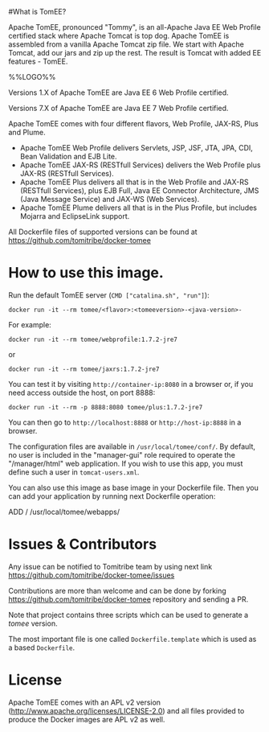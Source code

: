 #What is TomEE?

Apache TomEE, pronounced "Tommy", is an all-Apache Java EE Web Profile certified stack where Apache Tomcat is top dog.
Apache TomEE is assembled from a vanilla Apache Tomcat zip file.
We start with Apache Tomcat, add our jars and zip up the rest. The result is Tomcat with added EE features - TomEE.

%%LOGO%%

Versions 1.X of Apache TomEE are Java EE 6 Web Profile certified.

Versions 7.X of Apache TomEE are Java EE 7 Web Profile certified.

Apache TomEE comes with four different flavors, Web Profile, JAX-RS, Plus and Plume.

* Apache TomEE Web Profile delivers Servlets, JSP, JSF, JTA, JPA, CDI, Bean Validation and EJB Lite.
* Apache TomEE JAX-RS (RESTfull Services) delivers the Web Profile plus JAX-RS (RESTfull Services).
* Apache TomEE Plus delivers all that is in the Web Profile and JAX-RS (RESTfull Services), plus EJB Full, Java EE Connector Architecture, JMS (Java Message Service) and JAX-WS (Web Services).
* Apache TomEE Plume delivers all that is in the Plus Profile, but includes Mojarra and EclipseLink support.

All Dockerfile files of supported versions can be found at https://github.com/tomitribe/docker-tomee

# How to use this image.

Run the default TomEE server (`CMD ["catalina.sh", "run"]`):

    docker run -it --rm tomee/<flavor>:<tomeeversion>-<java-version>-

For example:

    docker run -it --rm tomee/webprofile:1.7.2-jre7

or

    docker run -it --rm tomee/jaxrs:1.7.2-jre7

You can test it by visiting `http://container-ip:8080` in a browser or, if you
need access outside the host, on port 8888:

    docker run -it --rm -p 8888:8080 tomee/plus:1.7.2-jre7

You can then go to `http://localhost:8888` or `http://host-ip:8888` in a
browser.

The configuration files are available in `/usr/local/tomee/conf/`.  By default,
no user is included in the "manager-gui" role required to operate the
"/manager/html" web application.   If you wish to use this app, you must define
such a user in `tomcat-users.xml`.

You can also use this image as base image in your Dockerfile file. 
Then you can add your application by running next Dockerfile operation:

ADD <locationofapplication>/<warfile> /usr/local/tomee/webapps/<warfile>

# Issues & Contributors

Any issue can be notified to Tomitribe team by using next link  https://github.com/tomitribe/docker-tomee/issues

Contributions are more than welcome and can be done by forking https://github.com/tomitribe/docker-tomee repository and sending a PR.

Note that project contains three scripts which can be used to generate a _tomee_ version.

The most important file is one called `Dockerfile.template` which is used as a based `Dockerfile`.

# License

Apache TomEE comes with an APL v2 version (http://www.apache.org/licenses/LICENSE-2.0) and all files provided to produce the Docker images are APL v2 as well.
